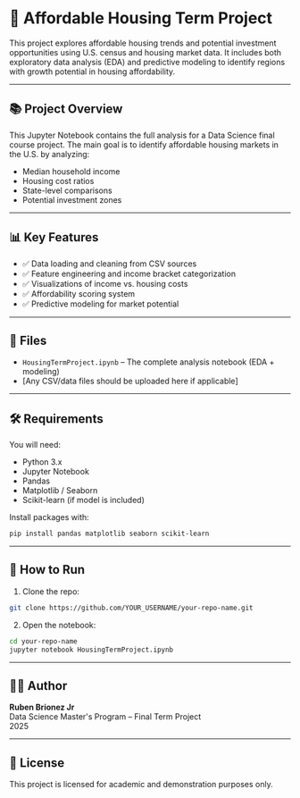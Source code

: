 # 🏡 Affordable Housing Term Project

This project explores affordable housing trends and potential investment opportunities using U.S. census and housing market data. It includes both exploratory data analysis (EDA) and predictive modeling to identify regions with growth potential in housing affordability.

---

## 📚 Project Overview

This Jupyter Notebook contains the full analysis for a Data Science final course project. The main goal is to identify affordable housing markets in the U.S. by analyzing:

- Median household income
- Housing cost ratios
- State-level comparisons
- Potential investment zones

---

## 📊 Key Features

- ✅ Data loading and cleaning from CSV sources
- ✅ Feature engineering and income bracket categorization
- ✅ Visualizations of income vs. housing costs
- ✅ Affordability scoring system
- ✅ Predictive modeling for market potential

---

## 📁 Files

- `HousingTermProject.ipynb` – The complete analysis notebook (EDA + modeling)
- [Any CSV/data files should be uploaded here if applicable]

---

## 🛠️ Requirements

You will need:

- Python 3.x
- Jupyter Notebook
- Pandas
- Matplotlib / Seaborn
- Scikit-learn (if model is included)

Install packages with:

```bash
pip install pandas matplotlib seaborn scikit-learn
```

---

## 🚀 How to Run

1. Clone the repo:
```bash
git clone https://github.com/YOUR_USERNAME/your-repo-name.git
```

2. Open the notebook:
```bash
cd your-repo-name
jupyter notebook HousingTermProject.ipynb
```

---

## 🧑‍💻 Author

**Ruben Brionez Jr**  
Data Science Master's Program – Final Term Project  
2025

---

## 📃 License

This project is licensed for academic and demonstration purposes only.
